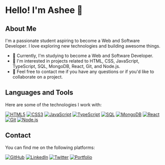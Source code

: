 # Hello! I'm Ashee 👋

## About Me
I'm a passionate student aspiring to become a Web and Software Developer. I love exploring new technologies and building awesome things.

- 🌱 Currently, I'm studying to become a Web and Software Developer.
- 💼 I'm interested in projects related to HTML, CSS, JavaScript, TypeScript, SQL, MongoDB, React, Git, and Node.js.
- 💬 Feel free to contact me if you have any questions or if you'd like to collaborate on a project.

## Languages and Tools
Here are some of the technologies I work with:

[![HTML5](https://img.shields.io/badge/-HTML5-orange?style=flat-square&logo=html5&logoColor=white)](https://github.com/AsheeOF)
[![CSS3](https://img.shields.io/badge/-CSS3-blue?style=flat-square&logo=css3&logoColor=white)](https://github.com/AsheeOF)
[![JavaScript](https://img.shields.io/badge/-JavaScript-yellow?style=flat-square&logo=javascript&logoColor=white)](https://github.com/AsheeOF)
[![TypeScript](https://img.shields.io/badge/-TypeScript-blueviolet?style=flat-square&logo=typescript&logoColor=white)](https://github.com/AsheeOF)
[![SQL](https://img.shields.io/badge/-SQL-blue?style=flat-square&logo=postgresql&logoColor=white)](https://github.com/AsheeOF)
[![MongoDB](https://img.shields.io/badge/-MongoDB-green?style=flat-square&logo=mongodb&logoColor=white)](https://github.com/AsheeOF)
[![React](https://img.shields.io/badge/-React-blue?style=flat-square&logo=react&logoColor=white)](https://github.com/AsheeOF)
[![Git](https://img.shields.io/badge/-Git-red?style=flat-square&logo=git&logoColor=white)](https://github.com/AsheeOF)
[![Node.js](https://img.shields.io/badge/-Node.js-darkgreen?style=flat-square&logo=node.js&logoColor=white)](https://github.com/AsheeOF)

## Contact
You can find me on the following platforms:

[![GitHub](https://img.shields.io/badge/-GitHub-black?style=flat-square&logo=github)](https://github.com/AsheeOF)
[![LinkedIn](https://img.shields.io/badge/-LinkedIn-blue?style=flat-square&logo=linkedin&logoColor=white)](https://www.linkedin.com/in/alejandro-soriano-guzm%C3%A1n/)
[![Twitter](https://img.shields.io/badge/-Twitter-blue?style=flat-square&logo=twitter&logoColor=white)](https://twitter.com/Ashee_OF)
[![Portfolio](https://img.shields.io/badge/-Portfolio-black?style=flat-square)](https://example.com)
